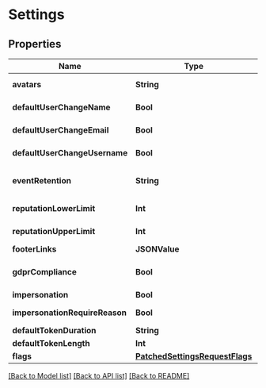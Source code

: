 # Settings

## Properties
Name | Type | Description | Notes
------------ | ------------- | ------------- | -------------
**avatars** | **String** | Configure how authentik should show avatars for users. | [optional] 
**defaultUserChangeName** | **Bool** | Enable the ability for users to change their name. | [optional] 
**defaultUserChangeEmail** | **Bool** | Enable the ability for users to change their email address. | [optional] 
**defaultUserChangeUsername** | **Bool** | Enable the ability for users to change their username. | [optional] 
**eventRetention** | **String** | Events will be deleted after this duration.(Format: weeks&#x3D;3;days&#x3D;2;hours&#x3D;3,seconds&#x3D;2). | [optional] 
**reputationLowerLimit** | **Int** | Reputation cannot decrease lower than this value. Zero or negative. | [optional] 
**reputationUpperLimit** | **Int** | Reputation cannot increase higher than this value. Zero or positive. | [optional] 
**footerLinks** | **JSONValue** |  | [optional] 
**gdprCompliance** | **Bool** | When enabled, all the events caused by a user will be deleted upon the user&#39;s deletion. | [optional] 
**impersonation** | **Bool** | Globally enable/disable impersonation. | [optional] 
**impersonationRequireReason** | **Bool** | Require administrators to provide a reason for impersonating a user. | [optional] 
**defaultTokenDuration** | **String** | Default token duration | [optional] 
**defaultTokenLength** | **Int** | Default token length | [optional] 
**flags** | [**PatchedSettingsRequestFlags**](PatchedSettingsRequestFlags.md) |  | 

[[Back to Model list]](../README.md#documentation-for-models) [[Back to API list]](../README.md#documentation-for-api-endpoints) [[Back to README]](../README.md)


